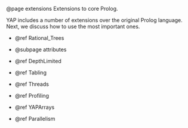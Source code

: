 @page extensions Extensions to core Prolog.

YAP includes a number of extensions over the original Prolog
language. Next, we discuss how to use the most important ones.

  + @ref Rational_Trees

  + @subpage attributes

  + @ref  DepthLimited

  + @ref  Tabling

  + @ref Threads

  + @ref Profiling

  + @ref YAPArrays

  + @ref Parallelism
